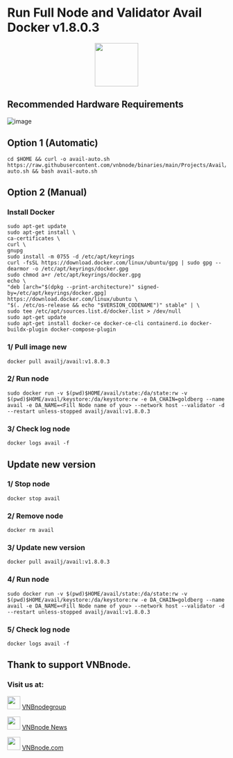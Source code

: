 # Run Full Node and Validator Avail Docker v1.8.0.3
<p align="center">
  <img height="100" height="auto" src="https://github.com/vnbnode/binaries/blob/main/Projects/Avail/avail.png?raw=true">
</p>

## Recommended Hardware Requirements 
![image](https://github.com/vnbnode/VNBnode-Guides/assets/76662222/7449170a-c03a-4502-8ffb-26455e413e33)

## Option 1 (Automatic)
```
cd $HOME && curl -o avail-auto.sh https://raw.githubusercontent.com/vnbnode/binaries/main/Projects/Avail/avail-auto.sh && bash avail-auto.sh
```
## Option 2 (Manual)

### Install Docker
```
sudo apt-get update
sudo apt-get install \
ca-certificates \
curl \
gnupg
sudo install -m 0755 -d /etc/apt/keyrings
curl -fsSL https://download.docker.com/linux/ubuntu/gpg | sudo gpg --dearmor -o /etc/apt/keyrings/docker.gpg
sudo chmod a+r /etc/apt/keyrings/docker.gpg
echo \
"deb [arch="$(dpkg --print-architecture)" signed-by=/etc/apt/keyrings/docker.gpg] https://download.docker.com/linux/ubuntu \
"$(. /etc/os-release && echo "$VERSION_CODENAME")" stable" | \
sudo tee /etc/apt/sources.list.d/docker.list > /dev/null
sudo apt-get update
sudo apt-get install docker-ce docker-ce-cli containerd.io docker-buildx-plugin docker-compose-plugin
```

### 1/ Pull image new 
```
docker pull availj/avail:v1.8.0.3
```
### 2/ Run node
```
sudo docker run -v $(pwd)$HOME/avail/state:/da/state:rw -v $(pwd)$HOME/avail/keystore:/da/keystore:rw -e DA_CHAIN=goldberg --name avail -e DA_NAME=<Fill Node name of you> --network host --validator -d --restart unless-stopped availj/avail:v1.8.0.3
```
### 3/ Check log node
```
docker logs avail -f
```
## Update new version

### 1/ Stop node
```
docker stop avail
```
### 2/ Remove node
```
docker rm avail
```
### 3/ Update new version
```
docker pull availj/avail:v1.8.0.3
```
### 4/ Run node
```
sudo docker run -v $(pwd)$HOME/avail/state:/da/state:rw -v $(pwd)$HOME/avail/keystore:/da/keystore:rw -e DA_CHAIN=goldberg --name avail -e DA_NAME=<Fill Node name of you> --network host --validator -d --restart unless-stopped availj/avail:v1.8.0.3
```
### 5/ Check log node
```
docker logs avail -f
```
## Thank to support VNBnode.
### Visit us at:

<img src="https://user-images.githubusercontent.com/50621007/183283867-56b4d69f-bc6e-4939-b00a-72aa019d1aea.png" width="30"/> <a href="https://t.me/VNBnodegroup" target="_blank">VNBnodegroup</a>

<img src="https://user-images.githubusercontent.com/50621007/183283867-56b4d69f-bc6e-4939-b00a-72aa019d1aea.png" width="30"/> <a href="https://t.me/Vnbnode" target="_blank">VNBnode News</a>

<img src="https://github.com/vnbnode/binaries/blob/main/Logo/VNBnode.jpg" width="30"/> <a href="https://VNBnode.com" target="_blank">VNBnode.com</a>

